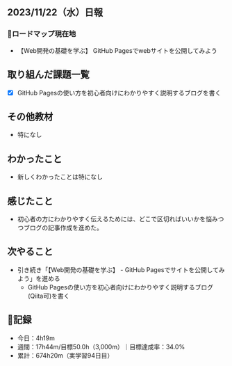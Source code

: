 ## 2023/11/22（水）日報
### :round_pushpin:ロードマップ現在地
- 【Web開発の基礎を学ぶ】 GitHub Pagesでwebサイトを公開してみよう
## 取り組んだ課題一覧
- [x] GitHub Pagesの使い方を初心者向けにわかりやすく説明するブログを書く
## その他教材
- 特になし
## わかったこと
- 新しくわかったことは特になし
## 感じたこと
- 初心者の方にわかりやすく伝えるためには、どこで区切ればいいかを悩みつつブログの記事作成を進めた。
## 次やること
- 引き続き「【Web開発の基礎を学ぶ】 - GitHub Pagesでサイトを公開してみよう」を進める
  - GitHub Pagesの使い方を初心者向けにわかりやすく説明するブログ(Qiita可)を書く
## :memo:記録
- 今日：4h19m
- 週間：17h44m/目標50.0h（3,000m）｜目標達成率：34.0%
- 累計：674h20m（実学習94日目）

